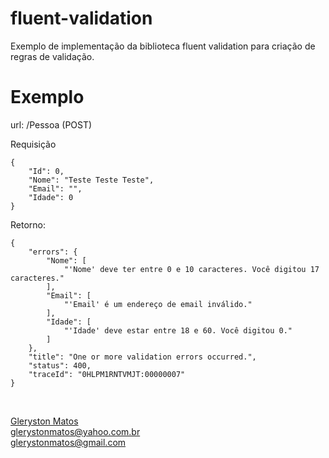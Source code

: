 # fluent-validation
Exemplo de implementação da biblioteca fluent validation para criação de regras de validação.

# Exemplo
url: /Pessoa (POST)

Requisição
```
{
	"Id": 0,
	"Nome": "Teste Teste Teste",
	"Email": "",
	"Idade": 0
}
```

Retorno:
```
{
    "errors": {
        "Nome": [
            "'Nome' deve ter entre 0 e 10 caracteres. Você digitou 17 caracteres."
        ],
        "Email": [
            "'Email' é um endereço de email inválido."
        ],
        "Idade": [
            "'Idade' deve estar entre 18 e 60. Você digitou 0."
        ]
    },
    "title": "One or more validation errors occurred.",
    "status": 400,
    "traceId": "0HLPM1RNTVMJT:00000007"
}
```
<br/>

<a href="https://www.linkedin.com/in/glerystonmatos/" target="_blank">Gleryston Matos</a><br/>
glerystonmatos@yahoo.com.br<br/>
glerystonmatos@gmail.com<br/>